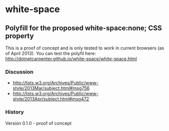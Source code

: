 white-space
===========

## Polyfill for the proposed white-space:none; CSS property

This is a proof of concept and is only tested to work in current browsers (as of April 2013).
You can test the polyfil here: http://dotnetcarpenter.github.io/white-space/white-space.html

### Discussion
+ http://lists.w3.org/Archives/Public/www-style/2013Mar/subject.html#msg756
+ http://lists.w3.org/Archives/Public/www-style/2013Apr/subject.html#msg472

### History
Version 0.1.0 - proof of concept
